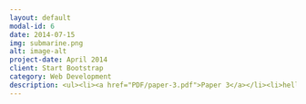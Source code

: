```yaml
---
layout: default
modal-id: 6
date: 2014-07-15
img: submarine.png
alt: image-alt
project-date: April 2014
client: Start Bootstrap
category: Web Development
description: <ul><li><a href="PDF/paper-3.pdf">Paper 3</a></li><li>hello</li></ul>
---
```

